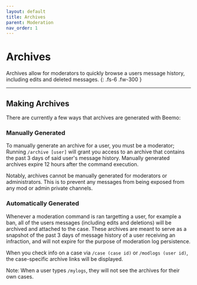 ```yaml
---
layout: default
title: Archives
parent: Moderation
nav_order: 1
---
```


#  Archives

Archives allow for moderators to quickly browse a users message history, including edits and deleted messages.
{: .fs-6 .fw-300 }

---

## Making Archives 
There are currently a few ways that archives are generated with Beemo:

### Manually Generated
To manually generate an archive for a user, you must be a moderator; Running `/archive [user]` will grant you access to an archive that contains the past 3 days of said user's message history. Manually generated archives expire 12 hours after the command execution.

Notably, archives cannot be manually generated for moderators or administrators. This is to prevent any messages from being exposed from any mod or admin private channels.

### Automatically Generated
Whenever a moderation command is ran targetting a user, for example a ban, all of the users messages (including edits and deletions) will be archived and attached to the case. These archives are meant to serve as a snapshot of the past 3 days of message history of a user receiving an infraction, and will not expire for the purpose of moderation log persistence.

When you check info on a case via `/case (case id)` or `/modlogs (user id)`, the case-specific archive links will be displayed.

Note: When a user types `/mylogs`, they will not see the archives for their own cases.
